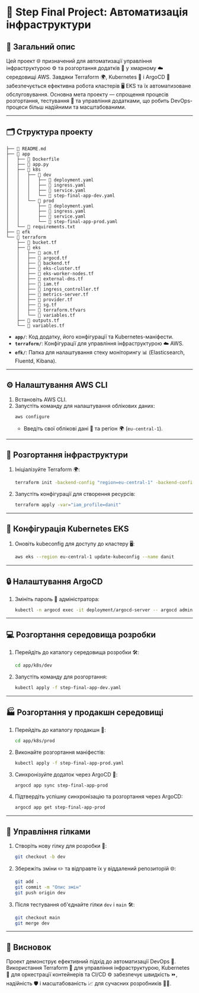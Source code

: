 # 📘 Step Final Project: Автоматизація інфраструктури

## 📝 Загальний опис

Цей проект 🌐 призначений для автоматизації управління інфраструктурою ⚙️ та розгортання додатків 📱 у хмарному ☁️ середовищі AWS. Завдяки Terraform 🌍, Kubernetes 🐳 і ArgoCD 🚀 забезпечується ефективна робота кластерів 🖥️ EKS та їх автоматизоване обслуговування. Основна мета проекту — спрощення процесів розгортання, тестування 🧪 та управління додатками, що робить DevOps-процеси більш надійними та масштабованими.

---

## 🗂️ Структура проекту

```
├── 📘 README.md
├── 📁 app
│   ├── 🐳 Dockerfile
│   ├── 📜 app.py
│   ├── 📂 k8s
│   │   ├── 📁 dev
│   │   │   ├── 📄 deployment.yaml
│   │   │   ├── 📄 ingress.yaml
│   │   │   ├── 📄 service.yaml
│   │   │   └── 📄 step-final-app-dev.yaml
│   │   └── 📁 prod
│   │       ├── 📄 deployment.yaml
│   │       ├── 📄 ingress.yaml
│   │       ├── 📄 service.yaml
│   │       └── 📄 step-final-app-prod.yaml
│   └── 📄 requirements.txt
├── 📁 efk
└── 📂 terraform
    ├── 📄 bucket.tf
    ├── 📂 eks
    │   ├── 📄 acm.tf
    │   ├── 📄 argocd.tf
    │   ├── 📄 backend.tf
    │   ├── 📄 eks-cluster.tf
    │   ├── 📄 eks-worker-nodes.tf
    │   ├── 📄 external-dns.tf
    │   ├── 📄 iam.tf
    │   ├── 📄 ingress_controller.tf
    │   ├── 📄 metrics-server.tf
    │   ├── 📄 provider.tf
    │   ├── 📄 sg.tf
    │   ├── 📄 terraform.tfvars
    │   └── 📄 variables.tf
    ├── 📄 outputs.tf
    └── 📄 variables.tf
```

- **`app/`**: Код додатку, його конфігурації та Kubernetes-маніфести.
- **`terraform/`**: Конфігурації для управління інфраструктурою ☁️ AWS.
- **`efk/`**: Папка для налаштування стеку моніторингу 📊 (Elasticsearch, Fluentd, Kibana).

---

## ⚙️ Налаштування AWS CLI

1. Встановіть AWS CLI.
2. Запустіть команду для налаштування облікових даних:
   ```sh
   aws configure
   ```
   - Введіть свої облікові дані 🔑 та регіон 🌍 (`eu-central-1`).

---

## 🚧 Розгортання інфраструктури

1. Ініціалізуйте Terraform 🌍:
   ```sh
   terraform init -backend-config "region=eu-central-1" -backend-config "profile=danit"
   ```
2. Запустіть конфігурації для створення ресурсів:
   ```sh
   terraform apply -var="iam_profile=danit"
   ```

---

## 🐳 Конфігурація Kubernetes EKS

1. Оновіть kubeconfig для доступу до кластеру 🖥️:
   ```sh
   aws eks --region eu-central-1 update-kubeconfig --name danit
   ```

---

## 🔒 Налаштування ArgoCD

1. Змініть пароль 🔑 адміністратора:
   ```sh
   kubectl -n argocd exec -it deployment/argocd-server -- argocd admin initial-password --password <new-password>
   ```

---

## 💻 Розгортання середовища розробки

1. Перейдіть до каталогу середовища розробки 🛠️:
   ```sh
   cd app/k8s/dev
   ```
2. Запустіть команду для розгортання:
   ```sh
   kubectl apply -f step-final-app-dev.yaml
   ```

---

## 🏭 Розгортання у продакшн середовищі

1. Перейдіть до каталогу продакшн 🏢:
   ```sh
   cd app/k8s/prod
   ```
2. Виконайте розгортання маніфестів:
   ```sh
   kubectl apply -f step-final-app-prod.yaml
   ```
3. Синхронізуйте додаток через ArgoCD 🚀:
   ```sh
   argocd app sync step-final-app-prod
   ```
4. Підтвердіть успішну синхронізацію та розгортання через ArgoCD:
   ```sh
   argocd app get step-final-app-prod
   ```

---

## 🌿 Управління гілками

1. Створіть нову гілку для розробки 🌱:
   ```sh
   git checkout -b dev
   ```
2. Збережіть зміни ✏️ та відправте їх у віддалений репозиторій 🌐:
   ```sh
   git add .
   git commit -m "Опис змін"
   git push origin dev
   ```
3. Після тестування об'єднайте гілки `dev` і `main` 🛠️:
   ```sh
   git checkout main
   git merge dev
   ```

---

## 🏁 Висновок

Проект демонструє ефективний підхід до автоматизації DevOps 🔧. Використання Terraform 📜 для управління інфраструктурою, Kubernetes 🐳 для оркестрації контейнерів та CI/CD ⚙️ забезпечує швидкість ⏩, надійність 🛡️ і масштабованість 📈 для сучасних розробників 👨‍💻.


